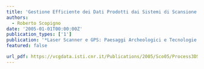 ```yaml
---
title: 'Gestione Efficiente dei Dati Prodotti dai Sistemi di Scansione Tridimensionale'
authors:
  - Roberto Scopigno
date: '2005-01-01T00:00:00Z'
publication_types: ['1']
publication: '*Laser Scanner e GPS: Paesaggi Archeologici e Tecnologie Digitali*'
featured: false

url_pdf: https://vcgdata.isti.cnr.it/Publications/2005/Sco05/Process3DScan.pdf
---
```


